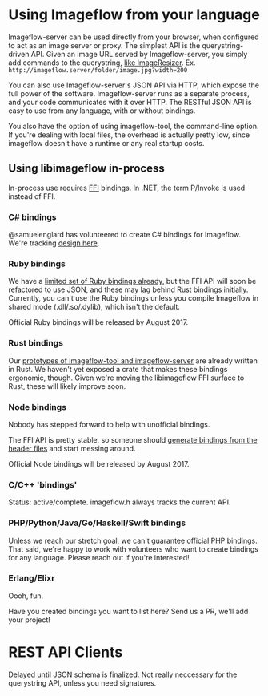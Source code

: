 # Using Imageflow from your language

Imageflow-server can be used directly from your browser, when configured to act as an image server or proxy.
The simplest API is the querystring-driven API. Given an image URL served by Imageflow-server, you simply add commands to the querystring, [like ImageResizer](http://imageresizing.net/docs/v4/docs/basics). Ex. `http://imageflow.server/folder/image.jpg?width=200`

You can also use Imageflow-server's JSON API via HTTP, which expose the full power of the software. Imageflow-server runs as a separate process, and your code communicates with it over HTTP. The RESTful JSON API is easy to use from any language, with or without bindings.

You also have the option of using imageflow-tool, the command-line option. If you're dealing with local files, the overhead is actually pretty low, since imageflow doesn't have a runtime or any real startup costs.

## Using libimageflow in-process

In-process use requires [FFI](https://en.wikipedia.org/wiki/Foreign_function_interface) bindings. In .NET, the term P/Invoke is used instead of FFI.


### C# bindings

@samuelenglard has volunteered to create C# bindings for Imageflow. We're tracking [design here](https://github.com/imazen/imageflow/issues/67).

### Ruby bindings

We have a [limited set of Ruby bindings already](https://github.com/imazen/imageflow/tree/master/bindings/ruby), but the FFI API will soon be refactored to use JSON, and these may lag behind Rust bindings initially.
Currently, you can't use the Ruby bindings unless you compile Imageflow in shared mode (.dll/.so/.dylib), which isn't the default. 

Official Ruby bindings will be released by August 2017. 

### Rust bindings

Our [prototypes of imageflow-tool and imageflow-server](https://github.com/imazen/imageflow/tree/master/wrappers/server) are already written in Rust. We haven't yet exposed a crate that makes these bindings ergonomic, though.
Given we're moving the libimageflow FFI surface to Rust, these will likely improve soon.


### Node bindings

Nobody has stepped forward to help with unofficial bindings. 

The FFI API is pretty stable, so someone should [generate bindings from the header files](https://github.com/tjfontaine/node-ffi-generate) and start messing around. 

Official Node bindings will be released by August 2017. 


### C/C++ 'bindings'

Status: active/complete. imageflow.h always tracks the current API. 

### PHP/Python/Java/Go/Haskell/Swift bindings

Unless we reach our stretch goal, we can't guarantee official PHP bindings. That said, we're happy to work with volunteers who want to create bindings for any language. Please reach out if you're interested!

### Erlang/Elixr

Oooh, fun.

Have you created bindings you want to list here? Send us a PR, we'll add your project!

# REST API Clients 

Delayed until JSON schema is finalized. Not really neccessary for the querystring API, unless you need signatures.
